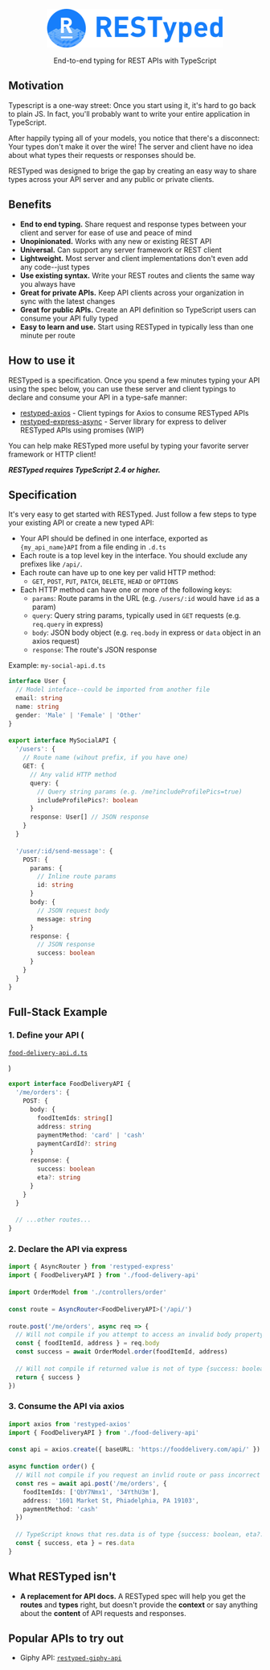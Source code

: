 <p align="center">
  <img src="/images/logo.png" width="350"/>
</p>
<p align="center">
  End-to-end typing for REST APIs with TypeScript
</p>

## Motivation

Typescript is a one-way street: Once you start using it, it's hard to go back to
plain JS. In fact, you'll probably want to write your entire application in
TypeScript.

After happily typing all of your models, you notice that there's a disconnect:
Your types don't make it over the wire! The server and client have no idea about
what types their requests or responses should be.

RESTyped was designed to brige the gap by creating an easy way to share types
across your API server and any public or private clients.

## Benefits

* **End to end typing.** Share request and response types between your client
  and server for ease of use and peace of mind
* **Unopinionated.** Works with any new or existing REST API
* **Universal.** Can support any server framework or REST client
* **Lightweight.** Most server and client implementations don't even add any
  code--just types
* **Use existing syntax.** Write your REST routes and clients the same way you
  always have
* **Great for private APIs.** Keep API clients across your organization in sync
  with the latest changes
* **Great for public APIs.** Create an API definition so TypeScript users can
  consume your API fully typed
* **Easy to learn and use.** Start using RESTyped in typically less than one
  minute per route

## How to use it

RESTyped is a specification. Once you spend a few minutes typing your API using
the spec below, you can use these server and client typings to declare and
consume your API in a type-safe manner:

* [restyped-axios](https://github.com/rawrmaan/restyped-axios) - Client typings
  for Axios to consume RESTyped APIs
* [restyped-express-async](https://github.com/rawrmaan/restyped-express-async) -
  Server library for express to deliver RESTyped APIs using promises (WIP)

You can help make RESTyped more useful by typing your favorite server framework
or HTTP client!

**_RESTyped requires TypeScript 2.4 or higher._**

## Specification

It's very easy to get started with RESTyped. Just follow a few steps to type
your existing API or create a new typed API:

* Your API should be defined in one interface, exported as `{my_api_name}API`
  from a file ending in `.d.ts`
* Each route is a top level key in the interface. You should exclude any
  prefixes like `/api/`.
* Each route can have up to one key per valid HTTP method:
  * `GET`, `POST`, `PUT`, `PATCH`, `DELETE`, `HEAD` or `OPTIONS`
* Each HTTP method can have one or more of the following keys:
  * `params`: Route params in the URL (e.g. `/users/:id` would have `id` as a
    param)
  * `query`: Query string params, typically used in `GET` requests (e.g.
    `req.query` in express)
  * `body`: JSON body object (e.g. `req.body` in express or `data` object in an
    axios request)
  * `response`: The route's JSON response

Example: `my-social-api.d.ts`

```typescript
interface User {
  // Model inteface--could be imported from another file
  email: string
  name: string
  gender: 'Male' | 'Female' | 'Other'
}

export interface MySocialAPI {
  '/users': {
    // Route name (wihout prefix, if you have one)
    GET: {
      // Any valid HTTP method
      query: {
        // Query string params (e.g. /me?includeProfilePics=true)
        includeProfilePics?: boolean
      }
      response: User[] // JSON response
    }
  }

  '/user/:id/send-message': {
    POST: {
      params: {
        // Inline route params
        id: string
      }
      body: {
        // JSON request body
        message: string
      }
      response: {
        // JSON response
        success: boolean
      }
    }
  }
}
```

## Full-Stack Example

### 1. Define your API (

<a href="/examples/food-delivery-api.d.ts">`food-delivery-api.d.ts`

</a>)

```typescript
export interface FoodDeliveryAPI {
  '/me/orders': {
    POST: {
      body: {
        foodItemIds: string[]
        address: string
        paymentMethod: 'card' | 'cash'
        paymentCardId?: string
      }
      response: {
        success: boolean
        eta?: string
      }
    }
  }

  // ...other routes...
}
```

### 2. Declare the API via express

```typescript
import { AsyncRouter } from 'restyped-express'
import { FoodDeliveryAPI } from './food-delivery-api'

import OrderModel from './controllers/order'

const route = AsyncRouter<FoodDeliveryAPI>('/api/')

route.post('/me/orders', async req => {
  // Will not compile if you attempt to access an invalid body property
  const { foodItemId, address } = req.body
  const success = await OrderModel.order(foodItemId, address)

  // Will not compile if returned value is not of type {success: boolean}
  return { success }
})
```

### 3. Consume the API via axios

```typescript
import axios from 'restyped-axios'
import { FoodDeliveryAPI } from './food-delivery-api'

const api = axios.create({ baseURL: 'https://fooddelivery.com/api/' })

async function order() {
  // Will not compile if you request an invlid route or pass incorrect body params
  const res = await api.post('/me/orders', {
    foodItemIds: ['QbY7Nmx1', '34YthU3m'],
    address: '1601 Market St, Phiadelphia, PA 19103',
    paymentMethod: 'cash'
  })

  // TypeScript knows that res.data is of type {success: boolean, eta?: string}
  const { success, eta } = res.data
}
```

## What RESTyped isn't

* **A replacement for API docs.** A RESTyped spec will help you get the
  **routes** and **types** right, but doesn't provide the **context** or say
  anything about the **content** of API requests and responses.

## Popular APIs to try out

* Giphy API:
  [`restyped-giphy-api`](https://github.com/rawrmaan/restyped-giphy-api)

